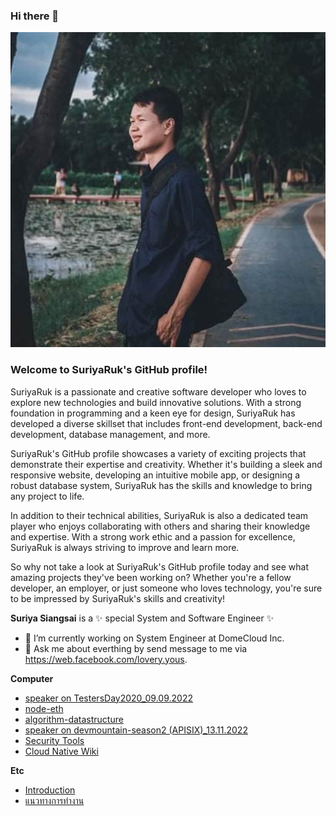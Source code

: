 ### Hi there 👋
![Alt suriya](https://github.com/SuriyaRuk/Blogs/blob/6a8a9b196890c1a9fed2c37d287eb046dc930f96/226930605_2040652202741582_2354587063694112743_n.jpg)

### Welcome to SuriyaRuk's GitHub profile!

SuriyaRuk is a passionate and creative software developer who loves to explore new technologies and build innovative solutions. With a strong foundation in programming and a keen eye for design, SuriyaRuk has developed a diverse skillset that includes front-end development, back-end development, database management, and more.

SuriyaRuk's GitHub profile showcases a variety of exciting projects that demonstrate their expertise and creativity. Whether it's building a sleek and responsive website, developing an intuitive mobile app, or designing a robust database system, SuriyaRuk has the skills and knowledge to bring any project to life.

In addition to their technical abilities, SuriyaRuk is also a dedicated team player who enjoys collaborating with others and sharing their knowledge and expertise. With a strong work ethic and a passion for excellence, SuriyaRuk is always striving to improve and learn more.

So why not take a look at SuriyaRuk's GitHub profile today and see what amazing projects they've been working on? Whether you're a fellow developer, an employer, or just someone who loves technology, you're sure to be impressed by SuriyaRuk's skills and creativity!


**Suriya Siangsai** is a ✨ special System and Software Engineer ✨ 

- 🔭 I’m currently working on System Engineer at DomeCloud Inc.
- 💬 Ask me about everthing by send message to me via https://web.facebook.com/lovery.yous.

**Computer**
- [speaker on TestersDay2020_09.09.2022](https://testersday.github.io/2022)
- [node-eth](https://github.com/SuriyaRuk/node-eth)
- [algorithm-datastructure](https://gist.github.com/SuriyaRuk/21d281015b977a741b1ebc1059b15f3a)
- [speaker on devmountain-season2 (APISIX)_13.11.2022](https://naiwaen.debuggingsoft.com/2022/11/devmountain-season2)
- [Security Tools](https://start.me/p/ME1AvM/sighlent-s-sources)
- [Cloud Native Wiki](https://www.aquasec.com/cloud-native-academy/devsecops/devsecops-tools/)

**Etc**
- [Introduction](https://gist.github.com/SuriyaRuk/a9697416a1c01b30f9d350987582bdda)
- [แนวทางการทำงาน](https://github.com/SuriyaRuk/Blogs/blob/main/%E0%B9%81%E0%B8%99%E0%B8%A7%E0%B8%97%E0%B8%B2%E0%B8%87%E0%B8%97%E0%B8%B3%E0%B8%87%E0%B8%B2%E0%B8%99.md)

